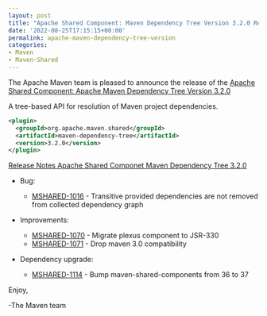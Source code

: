 ```yaml
---
layout: post
title: "Apache Shared Component: Maven Dependency Tree Version 3.2.0 Released"
date: '2022-08-25T17:15:15+00:00'
permalink: apache-maven-dependency-tree-version
categories:
- Maven
- Maven-Shared
---
```

The Apache Maven team is pleased to announce the release of the
[Apache Shared Component: Apache Maven Dependency Tree Version 3.2.0](https://maven.apache.org/shared/maven-dependency-tree/)

A tree-based API for resolution of Maven project dependencies.

```xml
<plugin>
  <groupId>org.apache.maven.shared</groupId>
  <artifactId>maven-dependency-tree</artifactId>
  <version>3.2.0</version>
</plugin>
```

[Release Notes Apache Shared Componet Maven Dependency Tree 3.2.0](https://issues.apache.org/jira/secure/ReleaseNote.jspa?projectId=12317922&version=12351759)

* Bug:

    * [MSHARED-1016](https://issues.apache.org/jira/browse/MSHARED-1016) - Transitive provided dependencies are not removed from collected dependency graph

* Improvements:

    * [MSHARED-1070](https://issues.apache.org/jira/browse/MSHARED-1070) - Migrate plexus component to JSR-330
    * [MSHARED-1071](https://issues.apache.org/jira/browse/MSHARED-1071) - Drop maven 3.0 compatibility

* Dependency upgrade:

    * [MSHARED-1114](https://issues.apache.org/jira/browse/MSHARED-1114) - Bump maven-shared-components from 36 to 37

Enjoy,

-The Maven team
